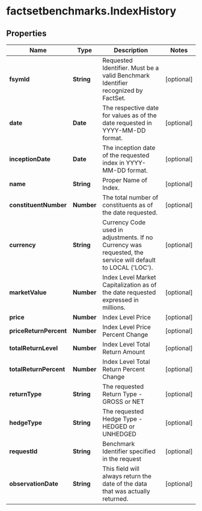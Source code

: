 # factsetbenchmarks.IndexHistory

## Properties

Name | Type | Description | Notes
------------ | ------------- | ------------- | -------------
**fsymId** | **String** | Requested Identifier. Must be a valid Benchmark Identifier recognized by FactSet. | [optional] 
**date** | **Date** | The respective date for values as of the date requested in YYYY-MM-DD format. | [optional] 
**inceptionDate** | **Date** | The inception date of the requested index in YYYY-MM-DD format. | [optional] 
**name** | **String** | Proper Name of Index. | [optional] 
**constituentNumber** | **Number** | The total number of constituents as of the date requested. | [optional] 
**currency** | **String** | Currency Code used in adjustments. If no Currency was requested, the service will default to LOCAL (&#39;LOC&#39;). | [optional] 
**marketValue** | **Number** | Index Level Market Capitalization as of the date requested expressed in millions. | [optional] 
**price** | **Number** | Index Level Price | [optional] 
**priceReturnPercent** | **Number** | Index Level Price Percent Change | [optional] 
**totalReturnLevel** | **Number** | Index Level Total Return Amount | [optional] 
**totalReturnPercent** | **Number** | Index Level Total Return Percent Change | [optional] 
**returnType** | **String** | The requested Return Type - GROSS or NET | [optional] 
**hedgeType** | **String** | The requested Hedge Type - HEDGED or UNHEDGED | [optional] 
**requestId** | **String** | Benchmark Identifier specified in the request | [optional] 
**observationDate** | **String** | This field will always return the date of the data that was actually returned. | [optional] 


